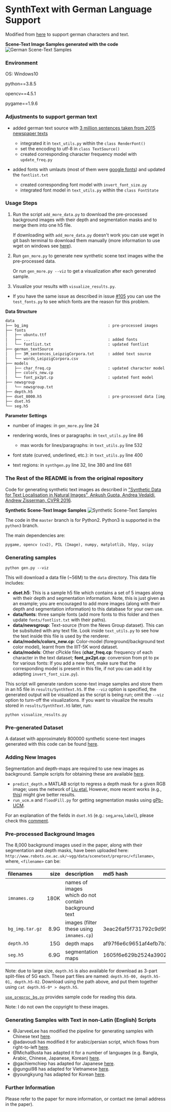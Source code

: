 # SynthText with German Language Support
Modified from [here](https://github.com/ankush-me/SynthText.git) to support german characters and text.

**Scene-Text Image Samples generated with the code**
![German Scene-Text Samples](samples_german.png "German Synthetic Samples")

### Environment
OS: Windows10

python==3.8.5

opencv==4.5.1

pygame==1.9.6

### Adjustments to support german text
+ added german text source with [3 million sentences taken from 2015 newspaper texts](https://www.kaggle.com/rtatman/3-million-german-sentences)
  + integrated it in `text_utils.py` within the `class RenderFont()` 
  + set the encoding to utf-8 in `class TextSource()`
  + created corresponding character frequency model with `update_freq.py`

  
+ added fonts with umlauts (most of them were [google fonts](https://fonts.google.com/)) and updated the `fontlist.txt`
  + created corresponding font model with `invert_font_size.py`
  + integrated font model in `text_utils.py` within the `class FontState`

### Usage Steps
1. Run the script `add_more_data.py` to download the pre-processed background images with their depth and segmentation masks and to merge them into one h5 file.

   If downloading with `add_more_data.py` doesn't work you can use wget in git bash terminal to download them manually (more information to use wget on windows see [here](https://gist.github.com/evanwill/0207876c3243bbb6863e65ec5dc3f058)).
2. Run `gen_more.py` to generate new synthetic scene text images withe the pre-processed data.

   Or run `gen_more.py --viz` to get a visualization after each generated sample.
3. Visualize your results with `visualize_results.py`.

+ If you have the same issue as described in issue [#105](https://github.com/ankush-me/SynthText/issues/105) you can use the `test_fonts.py` to see which fonts are the reason for this problem.

**Data Structure**
```bash
data
├── bg_img                                   : pre-processed images
├── fonts
│   ├── ubuntu.ttf
│   ├── ...                                  : added fonts 
│   └── fontlist.txt                         : updated fontlist 
├── german_textSource
│   ├── 3M_sentences_LeipzigCorpora.txt      : added text source
│   └── words_LeipzigCorpora.csv
├── models
│   ├── char_freq.cp                         : updated character model
│   ├── colors_new.cp
│   └── font_px2pt.cp                        : updated font model
├── newsgroup
│   └── newsgroup.txt
├── depth.h5
├── dset_8000.h5                             : pre-processed data [img, depth, seg]
├── dset.h5
└── seg.h5
```
**Parameter Settings**
+ number of images: in `gen_more.py` line 24
+ rendering words, lines or paragraphs: in `text_utils.py` line 86
  + max words for lines/paragraphs: in `text_utils.py` line 532


+ font state (curved, underlined, etc.): in `text_utils.py` line 400
+ text regions: in `synthgen.py` line 32, line 380 and line 681

### The Rest of the README is from the original repository 
Code for generating synthetic text images as described in ["Synthetic Data for Text Localisation in Natural Images", Ankush Gupta, Andrea Vedaldi, Andrew Zisserman, CVPR 2016](http://www.robots.ox.ac.uk/~vgg/data/scenetext/).


**Synthetic Scene-Text Image Samples**
![Synthetic Scene-Text Samples](samples.png "Synthetic Samples")

The code in the `master` branch is for Python2. Python3 is supported in the `python3` branch.

The main dependencies are:

```
pygame, opencv (cv2), PIL (Image), numpy, matplotlib, h5py, scipy
```

### Generating samples

```
python gen.py --viz
```

This will download a data file (~56M) to the `data` directory. This data file includes:

  - **dset.h5**: This is a sample h5 file which contains a set of 5 images along with their depth and segmentation information. Note, this is just given as an example; you are encouraged to add more images (along with their depth and segmentation information) to this database for your own use.
  - **data/fonts**: three sample fonts (add more fonts to this folder and then update `fonts/fontlist.txt` with their paths).
  - **data/newsgroup**: Text-source (from the News Group dataset). This can be subsituted with any text file. Look inside `text_utils.py` to see how the text inside this file is used by the renderer.
  - **data/models/colors_new.cp**: Color-model (foreground/background text color model), learnt from the IIIT-5K word dataset.
  - **data/models**: Other cPickle files (**char\_freq.cp**: frequency of each character in the text dataset; **font\_px2pt.cp**: conversion from pt to px for various fonts: If you add a new font, make sure that the corresponding model is present in this file, if not you can add it by adapting `invert_font_size.py`).

This script will generate random scene-text image samples and store them in an h5 file in `results/SynthText.h5`. If the `--viz` option is specified, the generated output will be visualized as the script is being run; omit the `--viz` option to turn-off the visualizations. If you want to visualize the results stored in  `results/SynthText.h5` later, run:

```
python visualize_results.py
```
### Pre-generated Dataset
A dataset with approximately 800000 synthetic scene-text images generated with this code can be found [here](http://www.robots.ox.ac.uk/~vgg/data/scenetext/).

### Adding New Images
Segmentation and depth-maps are required to use new images as background. Sample scripts for obtaining these are available [here](https://github.com/ankush-me/SynthText/tree/master/prep_scripts).

* `predict_depth.m` MATLAB script to regress a depth mask for a given RGB image; uses the network of [Liu etal.](https://bitbucket.org/fayao/dcnf-fcsp/) However, more recent works (e.g., [this](https://github.com/iro-cp/FCRN-DepthPrediction)) might give better results.
* `run_ucm.m` and `floodFill.py` for getting segmentation masks using [gPb-UCM](https://github.com/jponttuset/mcg).

For an explanation of the fields in `dset.h5` (e.g.: `seg`,`area`,`label`), please check this [comment](https://github.com/ankush-me/SynthText/issues/5#issuecomment-274490044).

### Pre-processed Background Images
The 8,000 background images used in the paper, along with their segmentation and depth masks, have been uploaded here:
`http://www.robots.ox.ac.uk/~vgg/data/scenetext/preproc/<filename>`, where, `<filename>` can be:

|    filenames    | size |                      description                     |             md5 hash             |
|:--------------- | ----:|:---------------------------------------------------- |:-------------------------------- |
| `imnames.cp`    | 180K | names of images which do not contain background text |                                  |
| `bg_img.tar.gz` | 8.9G | images (filter these using `imnames.cp`)             | 3eac26af5f731792c9d95838a23b5047 |
| `depth.h5`      |  15G | depth maps                                           | af97f6e6c9651af4efb7b1ff12a5dc1b |
| `seg.h5`        | 6.9G | segmentation maps                                    | 1605f6e629b2524a3902a5ea729e86b2 |

Note: due to large size, `depth.h5` is also available for download as 3-part split-files of 5G each.
These part files are named: `depth.h5-00, depth.h5-01, depth.h5-02`. Download using the path above, and put them together using `cat depth.h5-0* > depth.h5`.

[`use_preproc_bg.py`](https://github.com/ankush-me/SynthText/blob/master/use_preproc_bg.py) provides sample code for reading this data.

Note: I do not own the copyright to these images.

### Generating Samples with Text in non-Latin (English) Scripts
- @JarveeLee has modified the pipeline for generating samples with Chinese text [here](https://github.com/JarveeLee/SynthText_Chinese_version).
- @adavoudi has modified it for arabic/persian script, which flows from right-to-left [here](https://github.com/adavoudi/SynthText).
- @MichalBusta has adapted it for a number of languages (e.g. Bangla, Arabic, Chinese, Japanese, Korean) [here](https://github.com/MichalBusta/E2E-MLT).
- @gachiemchiep has adapted for Japanese [here](https://github.com/gachiemchiep/SynthText).
- @gungui98 has adapted for Vietnamese [here](https://github.com/gungui98/SynthText).
- @youngkyung has adapted for Korean [here](https://github.com/youngkyung/SynthText_kr).

### Further Information
Please refer to the paper for more information, or contact me (email address in the paper).
